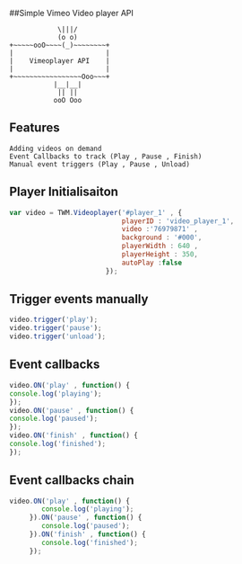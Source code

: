##Simple Vimeo Video player API

           	    \|||/
	            (o o)
	+~~~~~ooO~~~~(_)~~~~~~~~+
	|                     	|
	|    Vimeoplayer API 	|
	|   					|
	+~~~~~~~~~~~~~~~~~Ooo~~~+
	           |__|__|
	            || ||
	           ooO Ooo


## Features
	Adding videos on demand
	Event Callbacks to track (Play , Pause , Finish)
	Manual event triggers (Play , Pause , Unload)

## Player Initialisaiton

```js
var video = TWM.Videoplayer('#player_1' , {
                            playerID : 'video_player_1',
                            video :'76979871' ,
                            background : '#000',
                            playerWidth : 640 ,
                            playerHeight : 350,
                            autoPlay :false
                        });
```

## Trigger events manually
```js
video.trigger('play');
video.trigger('pause');
video.trigger('unload');
```

## Event callbacks
```js
video.ON('play' , function() {
console.log('playing');
});
video.ON('pause' , function() {
console.log('paused');
});
video.ON('finish' , function() {
console.log('finished');
});
```

## Event callbacks chain
```js
video.ON('play' , function() {
     	console.log('playing');
     }).ON('pause' , function() {
     	console.log('paused');
     }).ON('finish' , function() {
     	console.log('finished');
     });
```
